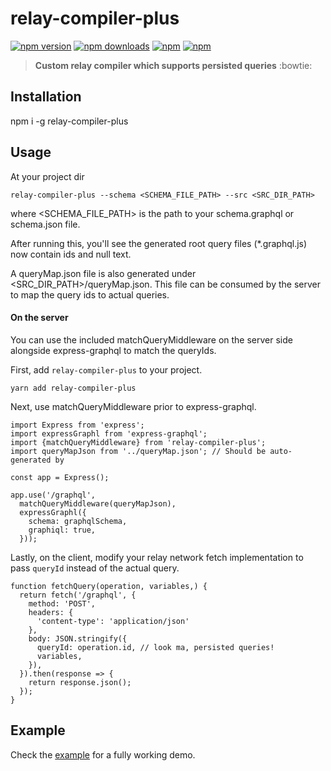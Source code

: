 # relay-compiler-plus

[![npm version](https://img.shields.io/npm/v/relay-compiler-plus.svg?style=flat-square)](https://www.npmjs.com/package/relay-compiler-plus) [![npm downloads](https://img.shields.io/npm/dm/relay-compiler-plus.svg?style=flat-square)](https://www.npmjs.com/package/relay-compiler-plus) [![npm](https://img.shields.io/npm/dt/relay-compiler-plus.svg?style=flat-square)](https://www.npmjs.com/package/relay-compiler-plus) [![npm](https://img.shields.io/npm/l/relay-compiler-plus.svg?style=flat-square)](https://www.npmjs.com/package/relay-compiler-plus)

> **Custom relay compiler which supports persisted queries** :bowtie:

## Installation

npm i -g relay-compiler-plus

## Usage
At your project dir

```
relay-compiler-plus --schema <SCHEMA_FILE_PATH> --src <SRC_DIR_PATH>
```

where <SCHEMA_FILE_PATH> is the path to your schema.graphql or schema.json file.

After running this, you'll see the generated root query files (*.graphql.js) now contain ids and null text.

A queryMap.json file is also generated under <SRC_DIR_PATH>/queryMap.json.
This file can be consumed by the server to map the query ids to actual queries.

#### On the server
You can use the included matchQueryMiddleware on the server side alongside
express-graphql to match the queryIds.

First, add `relay-compiler-plus` to your project.
```
yarn add relay-compiler-plus
```

Next, use matchQueryMiddleware prior to express-graphql.
```
import Express from 'express';
import expressGraphl from 'express-graphql';
import {matchQueryMiddleware} from 'relay-compiler-plus';
import queryMapJson from '../queryMap.json'; // Should be auto-generated by

const app = Express();

app.use('/graphql',
  matchQueryMiddleware(queryMapJson),
  expressGraphl({
    schema: graphqlSchema,
    graphiql: true,
  }));
```

Lastly, on the client, modify your relay network fetch implementation to pass `queryId` instead of the actual query.
```
function fetchQuery(operation, variables,) {
  return fetch('/graphql', {
    method: 'POST',
    headers: {
      'content-type': 'application/json'
    },
    body: JSON.stringify({
      queryId: operation.id, // look ma, persisted queries!
      variables,
    }),
  }).then(response => {
    return response.json();
  });
}
```

## Example
Check the [example](https://github.com/yusinto/relay-compiler-plus/tree/master/example)
for a fully working demo.

